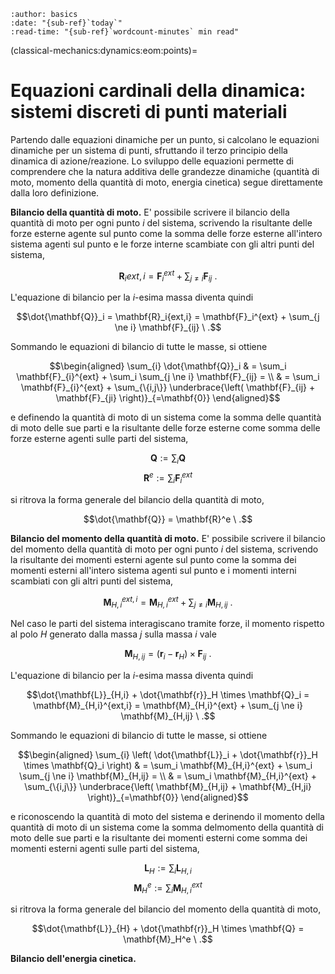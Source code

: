 ```{article-info}
:author: basics
:date: "{sub-ref}`today`"
:read-time: "{sub-ref}`wordcount-minutes` min read"
```

(classical-mechanics:dynamics:eom:points)=
# Equazioni cardinali della dinamica: sistemi discreti di punti materiali

Partendo dalle equazioni dinamiche per un punto, si calcolano le equazioni dinamiche per un sistema di punti, sfruttando il terzo principio della dinamica di azione/reazione. Lo sviluppo delle equazioni permette di comprendere che la natura additiva delle grandezze dinamiche (quantità di moto, momento della quantità di moto, energia cinetica) segue direttamente dalla loro definizione.

**Bilancio della quantità di moto.**
E' possibile scrivere il bilancio della quantità di moto per ogni punto $i$ del sistema, scrivendo la risultante delle forze esterne agente sul punto come la somma delle forze esterne all'intero sistema agenti sul punto e le forze interne scambiate con gli altri punti del sistema,

$$\mathbf{R}_i{ext,i} = \mathbf{F}_i^{ext} + \sum_{j \ne i} \mathbf{F}_{ij} \ .$$

L'equazione di bilancio per la $i$-esima massa diventa quindi

$$\dot{\mathbf{Q}}_i = \mathbf{R}_i{ext,i} = \mathbf{F}_i^{ext} + \sum_{j \ne i} \mathbf{F}_{ij} \ .$$

Sommando le equazioni di bilancio di tutte le masse, si ottiene

$$\begin{aligned}
\sum_{i} \dot{\mathbf{Q}}_i & = \sum_i \mathbf{F}_{i}^{ext} + \sum_i \sum_{j \ne i} \mathbf{F}_{ij} = \\
                            & = \sum_i \mathbf{F}_{i}^{ext} + \sum_{\{i,j\}} \underbrace{\left( \mathbf{F}_{ij} + \mathbf{F}_{ji} \right)}_{=\mathbf{0}} 
\end{aligned}$$

e definendo la quantità di moto di un sistema come la somma delle quantità di moto delle sue parti e la risultante delle forze esterne come somma delle forze esterne agenti sulle parti del sistema, 

  $$\mathbf{Q} := \sum_i \mathbf{Q}$$
  $$\mathbf{R}^e := \sum_i \mathbf{F}_i^{ext}$$

si ritrova la forma generale del bilancio della quantità di moto,

$$\dot{\mathbf{Q}} = \mathbf{R}^e \ .$$

**Bilancio del momento della quantità di moto.**
E' possibile scrivere il bilancio del momento della quantità di moto per ogni punto $i$ del sistema, scrivendo la risultante dei momenti esterni agente sul punto come la somma dei momenti esterni all'intero sistema agenti sul punto e i momenti interni scambiati con gli altri punti del sistema,

$$\mathbf{M}_{H,i}^{ext,i} = \mathbf{M}_{H,i}^{ext} + \sum_{j \ne i} \mathbf{M}_{H,ij} \ .$$

Nel caso le parti del sistema interagiscano tramite forze, il momento rispetto al polo $H$ generato dalla massa $j$ sulla massa $i$ vale

$$\mathbf{M}_{H,ij} = (\mathbf{r}_i - \mathbf{r}_H) \times \mathbf{F}_{ij} \ .$$

L'equazione di bilancio per la $i$-esima massa diventa quindi

$$\dot{\mathbf{L}}_{H,i} + \dot{\mathbf{r}}_H \times \mathbf{Q}_i = \mathbf{M}_{H,i}^{ext,i} = \mathbf{M}_{H,i}^{ext} + \sum_{j \ne i} \mathbf{M}_{H,ij} \ .$$

Sommando le equazioni di bilancio di tutte le masse, si ottiene

$$\begin{aligned}
\sum_{i} \left( \dot{\mathbf{L}}_i + \dot{\mathbf{r}}_H \times \mathbf{Q}_i \right) & = \sum_i \mathbf{M}_{H,i}^{ext} + \sum_i \sum_{j \ne i} \mathbf{M}_{H,ij} = \\
                            & = \sum_i \mathbf{M}_{H,i}^{ext} + \sum_{\{i,j\}} \underbrace{\left( \mathbf{M}_{H,ij} + \mathbf{M}_{H,ji} \right)}_{=\mathbf{0}} 
\end{aligned}$$

e riconoscendo la quantità di moto del sistema e derinendo il momento della quantità di moto di un sistema come la somma delmomento della quantità di moto delle sue parti e la risultante dei momenti esterni come somma dei momenti esterni agenti sulle parti del sistema, 

  $$\mathbf{L}_H := \sum_i \mathbf{L}_{H,i}$$
  $$\mathbf{M}_H^e := \sum_i \mathbf{M}_{H,i}^{ext}$$

si ritrova la forma generale del bilancio del momento della quantità di moto,

$$\dot{\mathbf{L}}_{H} + \dot{\mathbf{r}}_H \times \mathbf{Q} = \mathbf{M}_H^e \ .$$

**Bilancio dell'energia cinetica.**

